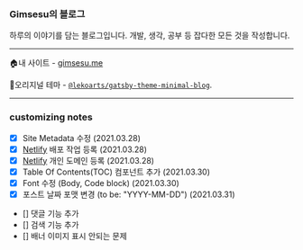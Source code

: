 ### Gimsesu의 블로그

하루의 이야기를 담는 블로그입니다. 개발, 생각, 공부 등 잡다한 모든 것을 작성합니다.

---

🏠내 사이트 - [gimsesu.me](https://www.gimsesu.me/)

🚀오리지널 테마 - [`@lekoarts/gatsby-theme-minimal-blog`](https://github.com/LekoArts/gatsby-themes/tree/master/themes/gatsby-theme-minimal-blog).

---

### customizing notes

- [X] Site Metadata 수정 (2021.03.28)
- [X] [Netlify](https://www.netlify.com/) 배포 작업 등록 (2021.03.28)
- [X] [Netlify](https://www.netlify.com/) 개인 도메인 등록 (2021.03.28)
- [X] Table Of Contents(TOC) 컴포넌트 추가 (2021.03.30)
- [X] Font 수정 (Body, Code block) (2021.03.30)
- [X] 포스트 날짜 포맷 변경 (to be: "YYYY-MM-DD") (2021.03.31)
- [] 댓글 기능 추가
- [] 검색 기능 추가
- [] 배너 이미지 표시 안되는 문제


